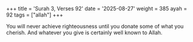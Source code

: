 +++
title = 'Surah 3, Verses 92'
date = '2025-08-27'
weight = 385
ayah = 92
tags = ["allah"]
+++

You will never achieve righteousness until you donate some of what you cherish. And whatever you give is certainly well known to Allah.